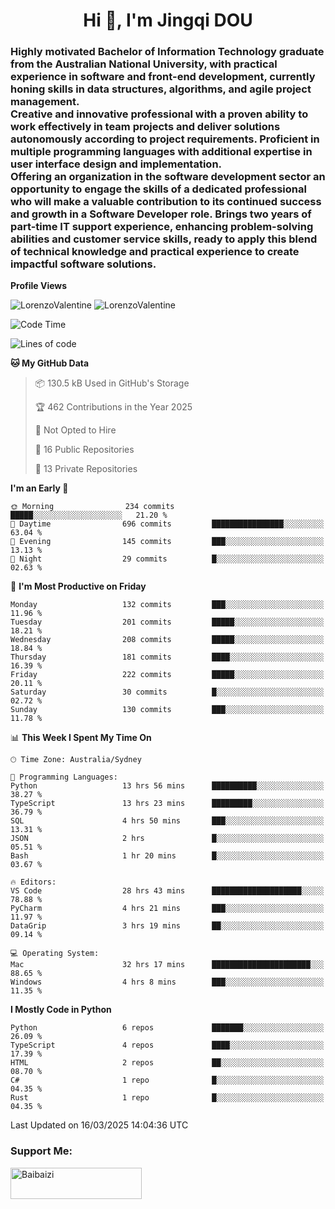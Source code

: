 <h1 align="center">Hi 👋, I'm Jingqi DOU</h1>
<h3 align="left">
Highly motivated Bachelor of Information Technology graduate from the Australian National University, with practical experience in software and front-end development, currently honing skills in data structures, algorithms, and agile project management. <br>
Creative and innovative professional with a proven ability to work effectively in team projects and deliver solutions autonomously according to project requirements. Proficient in multiple programming languages with additional expertise in user interface design and implementation. <br>
Offering an organization in the software development sector an opportunity to engage the skills of a dedicated professional who will make a valuable contribution to its continued success and growth in a Software Developer role. Brings two years of part-time IT support experience, enhancing problem-solving abilities and customer service skills, ready to apply this blend of technical knowledge and practical experience to create impactful software solutions.
</h3>

**Profile Views**<br>
<!-- <img src="https://count.getloli.com/get/@:name" alt="LorenzoValentine" theme="rule34" /> -->
<img src="https://count.getloli.com/@LorenzoValentine?name=LorenzoValentine&theme=asoul&padding=7&offset=0&align=center&scale=2&pixelated=1&darkmode=auto&prefix=020315" alt="LorenzoValentine" theme="rule34" />
<img src="https://count.getloli.com/@LorenzoValentine?name=LorenzoValentine&theme=food&padding=7&offset=0&align=center&scale=2&pixelated=1&darkmode=auto&prefix=020315" alt="LorenzoValentine" theme="rule34" />
 

<!--START_SECTION:waka-->
![Code Time](http://img.shields.io/badge/Code%20Time-1%2C670%20hrs%2022%20mins-blue)

![Lines of code](https://img.shields.io/badge/From%20Hello%20World%20I%27ve%20Written-227.6%20thousand%20lines%20of%20code-blue)

**🐱 My GitHub Data** 

> 📦 130.5 kB Used in GitHub's Storage 
 > 
> 🏆 462 Contributions in the Year 2025
 > 
> 🚫 Not Opted to Hire
 > 
> 📜 16 Public Repositories 
 > 
> 🔑 13 Private Repositories 
 > 
**I'm an Early 🐤** 

```text
🌞 Morning                234 commits         █████░░░░░░░░░░░░░░░░░░░░   21.20 % 
🌆 Daytime                696 commits         ████████████████░░░░░░░░░   63.04 % 
🌃 Evening                145 commits         ███░░░░░░░░░░░░░░░░░░░░░░   13.13 % 
🌙 Night                  29 commits          █░░░░░░░░░░░░░░░░░░░░░░░░   02.63 % 
```
📅 **I'm Most Productive on Friday** 

```text
Monday                   132 commits         ███░░░░░░░░░░░░░░░░░░░░░░   11.96 % 
Tuesday                  201 commits         █████░░░░░░░░░░░░░░░░░░░░   18.21 % 
Wednesday                208 commits         █████░░░░░░░░░░░░░░░░░░░░   18.84 % 
Thursday                 181 commits         ████░░░░░░░░░░░░░░░░░░░░░   16.39 % 
Friday                   222 commits         █████░░░░░░░░░░░░░░░░░░░░   20.11 % 
Saturday                 30 commits          █░░░░░░░░░░░░░░░░░░░░░░░░   02.72 % 
Sunday                   130 commits         ███░░░░░░░░░░░░░░░░░░░░░░   11.78 % 
```


📊 **This Week I Spent My Time On** 

```text
🕑︎ Time Zone: Australia/Sydney

💬 Programming Languages: 
Python                   13 hrs 56 mins      ██████████░░░░░░░░░░░░░░░   38.27 % 
TypeScript               13 hrs 23 mins      █████████░░░░░░░░░░░░░░░░   36.79 % 
SQL                      4 hrs 50 mins       ███░░░░░░░░░░░░░░░░░░░░░░   13.31 % 
JSON                     2 hrs               █░░░░░░░░░░░░░░░░░░░░░░░░   05.51 % 
Bash                     1 hr 20 mins        █░░░░░░░░░░░░░░░░░░░░░░░░   03.67 % 

🔥 Editors: 
VS Code                  28 hrs 43 mins      ████████████████████░░░░░   78.88 % 
PyCharm                  4 hrs 21 mins       ███░░░░░░░░░░░░░░░░░░░░░░   11.97 % 
DataGrip                 3 hrs 19 mins       ██░░░░░░░░░░░░░░░░░░░░░░░   09.14 % 

💻 Operating System: 
Mac                      32 hrs 17 mins      ██████████████████████░░░   88.65 % 
Windows                  4 hrs 8 mins        ███░░░░░░░░░░░░░░░░░░░░░░   11.35 % 
```

**I Mostly Code in Python** 

```text
Python                   6 repos             ███████░░░░░░░░░░░░░░░░░░   26.09 % 
TypeScript               4 repos             ████░░░░░░░░░░░░░░░░░░░░░   17.39 % 
HTML                     2 repos             ██░░░░░░░░░░░░░░░░░░░░░░░   08.70 % 
C#                       1 repo              █░░░░░░░░░░░░░░░░░░░░░░░░   04.35 % 
Rust                     1 repo              █░░░░░░░░░░░░░░░░░░░░░░░░   04.35 % 
```




 Last Updated on 16/03/2025 14:04:36 UTC
<!--END_SECTION:waka-->

<!-- [![willianrod's wakatime stats](https://github-readme-stats.vercel.app/api/wakatime?username=lorenzoval2050)](https://github.com/anuraghazra/github-readme-stats) -->


<h3 align="left">Support Me:</h3>
<p><a href="https://www.buymeacoffee.com/Baibaizi"> <img align="left" src="https://cdn.buymeacoffee.com/buttons/v2/default-yellow.png" height="50" width="210" alt="Baibaizi" /></a></p><br><br>
